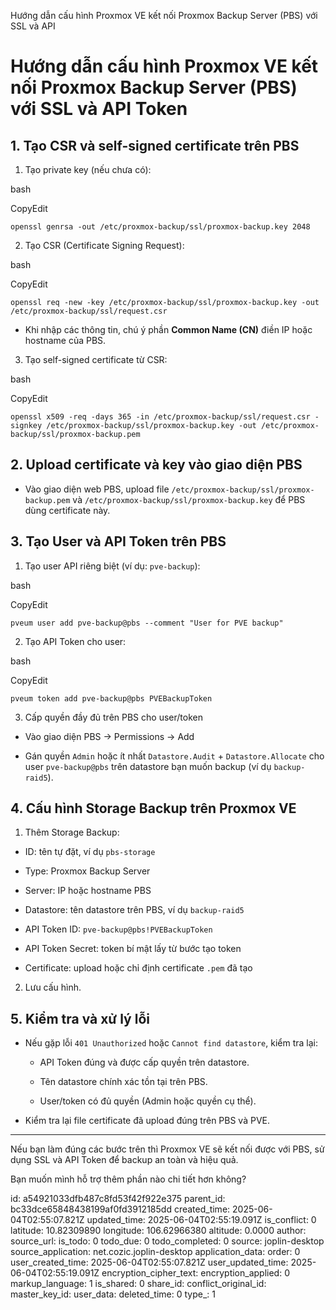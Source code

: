 Hướng dẫn cấu hình Proxmox VE kết nối Proxmox Backup Server (PBS) với SSL và API

# Hướng dẫn cấu hình Proxmox VE kết nối Proxmox Backup Server (PBS) với SSL và API Token

## 1\. Tạo CSR và self-signed certificate trên PBS

1.  Tạo private key (nếu chưa có):

bash

CopyEdit

`openssl genrsa -out /etc/proxmox-backup/ssl/proxmox-backup.key 2048`

2.  Tạo CSR (Certificate Signing Request):

bash

CopyEdit

`openssl req -new -key /etc/proxmox-backup/ssl/proxmox-backup.key -out /etc/proxmox-backup/ssl/request.csr`

- Khi nhập các thông tin, chú ý phần **Common Name (CN)** điền IP hoặc hostname của PBS.

3.  Tạo self-signed certificate từ CSR:

bash

CopyEdit

`openssl x509 -req -days 365 -in /etc/proxmox-backup/ssl/request.csr -signkey /etc/proxmox-backup/ssl/proxmox-backup.key -out /etc/proxmox-backup/ssl/proxmox-backup.pem`

## 2\. Upload certificate và key vào giao diện PBS

- Vào giao diện web PBS, upload file `/etc/proxmox-backup/ssl/proxmox-backup.pem` và `/etc/proxmox-backup/ssl/proxmox-backup.key` để PBS dùng certificate này.

## 3\. Tạo User và API Token trên PBS

1.  Tạo user API riêng biệt (ví dụ: `pve-backup`):

bash

CopyEdit

`pveum user add pve-backup@pbs --comment "User for PVE backup"`

2.  Tạo API Token cho user:

bash

CopyEdit

`pveum token add pve-backup@pbs PVEBackupToken`

3.  Cấp quyền đầy đủ trên PBS cho user/token

- Vào giao diện PBS → Permissions → Add
    
- Gán quyền `Admin` hoặc ít nhất `Datastore.Audit` + `Datastore.Allocate` cho user `pve-backup@pbs` trên datastore bạn muốn backup (ví dụ `backup-raid5`).
    

## 4\. Cấu hình Storage Backup trên Proxmox VE

1.  Thêm Storage Backup:

- ID: tên tự đặt, ví dụ `pbs-storage`
    
- Type: Proxmox Backup Server
    
- Server: IP hoặc hostname PBS
    
- Datastore: tên datastore trên PBS, ví dụ `backup-raid5`
    
- API Token ID: `pve-backup@pbs!PVEBackupToken`
    
- API Token Secret: token bí mật lấy từ bước tạo token
    
- Certificate: upload hoặc chỉ định certificate `.pem` đã tạo
    

2.  Lưu cấu hình.

## 5\. Kiểm tra và xử lý lỗi

- Nếu gặp lỗi `401 Unauthorized` hoặc `Cannot find datastore`, kiểm tra lại:
    
    - API Token đúng và được cấp quyền trên datastore.
        
    - Tên datastore chính xác tồn tại trên PBS.
        
    - User/token có đủ quyền (Admin hoặc quyền cụ thể).
        
- Kiểm tra lại file certificate đã upload đúng trên PBS và PVE.
    

* * *

Nếu bạn làm đúng các bước trên thì Proxmox VE sẽ kết nối được với PBS, sử dụng SSL và API Token để backup an toàn và hiệu quả.

Bạn muốn mình hỗ trợ thêm phần nào chi tiết hơn không?

id: a54921033dfb487c8fd53f42f922e375
parent_id: bc33dce65848438199af0fd3912185dd
created_time: 2025-06-04T02:55:07.821Z
updated_time: 2025-06-04T02:55:19.091Z
is_conflict: 0
latitude: 10.82309890
longitude: 106.62966380
altitude: 0.0000
author: 
source_url: 
is_todo: 0
todo_due: 0
todo_completed: 0
source: joplin-desktop
source_application: net.cozic.joplin-desktop
application_data: 
order: 0
user_created_time: 2025-06-04T02:55:07.821Z
user_updated_time: 2025-06-04T02:55:19.091Z
encryption_cipher_text: 
encryption_applied: 0
markup_language: 1
is_shared: 0
share_id: 
conflict_original_id: 
master_key_id: 
user_data: 
deleted_time: 0
type_: 1